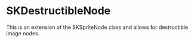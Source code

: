 # SKDestructibleNode
This is an extension of the SKSpriteNode class and allows for destructible image nodes.
